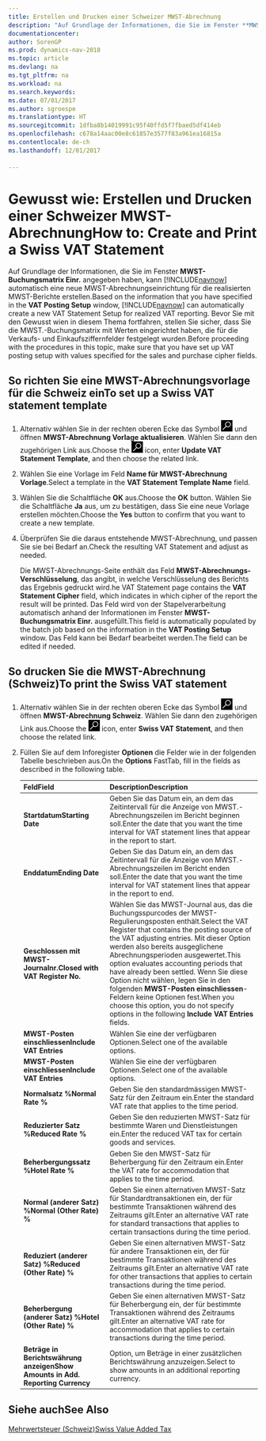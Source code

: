 ```yaml
---
title: Erstellen und Drucken einer Schweizer MWST-Abrechnung
description: "Auf Grundlage der Informationen, die Sie im Fenster **MWST-Buchungsmatrix Einr.** angegeben haben, kann [!INCLUDE[navnow](../../includes/navnow_md.md)] automatisch eine neue MWST-Abrechnungseinrichtung für die realisierten MWST-Berichte erstellen. Bevor Sie mit den Gewusst wien in diesem Thema fortfahren, stellen Sie sicher, dass Sie die MWST.-Buchungsmatrix mit Werten eingerichtet haben, die für die Verkaufs- und Einkaufsziffernfelder festgelegt wurden."
documentationcenter: 
author: SorenGP
ms.prod: dynamics-nav-2018
ms.topic: article
ms.devlang: na
ms.tgt_pltfrm: na
ms.workload: na
ms.search.keywords: 
ms.date: 07/01/2017
ms.author: sgroespe
ms.translationtype: HT
ms.sourcegitcommit: 1dfba8b14019991c95f40ffd5f7fbaed5df414eb
ms.openlocfilehash: c678a14aac00e8c61857e3577f83a961ea16815a
ms.contentlocale: de-ch
ms.lasthandoff: 12/01/2017

---
```

# <a name="how-to-create-and-print-a-swiss-vat-statement"></a><span data-ttu-id="ef3b0-104">Gewusst wie: Erstellen und Drucken einer Schweizer MWST-Abrechnung</span><span class="sxs-lookup"><span data-stu-id="ef3b0-104">How to: Create and Print a Swiss VAT Statement</span></span>
<span data-ttu-id="ef3b0-105">Auf Grundlage der Informationen, die Sie im Fenster **MWST-Buchungsmatrix Einr.** angegeben haben, kann [!INCLUDE[navnow](../../includes/navnow_md.md)] automatisch eine neue MWST-Abrechnungseinrichtung für die realisierten MWST-Berichte erstellen.</span><span class="sxs-lookup"><span data-stu-id="ef3b0-105">Based on the information that you have specified in the **VAT Posting Setup** window, [!INCLUDE[navnow](../../includes/navnow_md.md)] can automatically create a new VAT Statement Setup for realized VAT reporting.</span></span> <span data-ttu-id="ef3b0-106">Bevor Sie mit den Gewusst wien in diesem Thema fortfahren, stellen Sie sicher, dass Sie die MWST.-Buchungsmatrix mit Werten eingerichtet haben, die für die Verkaufs- und Einkaufsziffernfelder festgelegt wurden.</span><span class="sxs-lookup"><span data-stu-id="ef3b0-106">Before proceeding with the procedures in this topic, make sure that you have set up VAT posting setup with values specified for the sales and purchase cipher fields.</span></span>  

## <a name="to-set-up-a-swiss-vat-statement-template"></a><span data-ttu-id="ef3b0-107">So richten Sie eine MWST-Abrechnungsvorlage für die Schweiz ein</span><span class="sxs-lookup"><span data-stu-id="ef3b0-107">To set up a Swiss VAT statement template</span></span>  

1.  <span data-ttu-id="ef3b0-108">Alternativ wählen Sie in der rechten oberen Ecke das Symbol ![Nach Seite oder Bericht suchen](../../media/ui-search/search_small.png "Nach Seite oder Bericht suchen") und öffnen **MWST-Abrechnung Vorlage aktualisieren**. Wählen Sie dann den zugehörigen Link aus.</span><span class="sxs-lookup"><span data-stu-id="ef3b0-108">Choose the ![Search for Page or Report](../../media/ui-search/search_small.png "Search for Page or Report icon") icon, enter **Update VAT Statement Template**, and then choose the related link.</span></span>  
2.  <span data-ttu-id="ef3b0-109">Wählen Sie eine Vorlage im Feld **Name für MWST-Abrechnung Vorlage**.</span><span class="sxs-lookup"><span data-stu-id="ef3b0-109">Select a template in the **VAT Statement Template Name** field.</span></span>
3.  <span data-ttu-id="ef3b0-110">Wählen Sie die Schaltfläche **OK** aus.</span><span class="sxs-lookup"><span data-stu-id="ef3b0-110">Choose the **OK** button.</span></span> <span data-ttu-id="ef3b0-111">Wählen Sie die Schaltfläche **Ja** aus, um zu bestätigen, dass Sie eine neue Vorlage erstellen möchten.</span><span class="sxs-lookup"><span data-stu-id="ef3b0-111">Choose the **Yes** button to confirm that you want to create a new template.</span></span>  
4.  <span data-ttu-id="ef3b0-112">Überprüfen Sie die daraus entstehende MWST-Abrechnung, und passen Sie sie bei Bedarf an.</span><span class="sxs-lookup"><span data-stu-id="ef3b0-112">Check the resulting VAT Statement and adjust as needed.</span></span>  

     <span data-ttu-id="ef3b0-113">Die MWST-Abrechnungs-Seite enthält das Feld **MWST-Abrechnungs-Verschlüsselung**, das angibt, in welche Verschlüsselung des Berichts das Ergebnis gedruckt wird.</span><span class="sxs-lookup"><span data-stu-id="ef3b0-113">he VAT Statement page contains the **VAT Statement Cipher** field, which indicates in which cipher of the report the result will be printed.</span></span> <span data-ttu-id="ef3b0-114">Das Feld wird von der Stapelverarbeitung automatisch anhand der Informationen im Fenster **MWST-Buchungsmatrix Einr.** ausgefüllt.</span><span class="sxs-lookup"><span data-stu-id="ef3b0-114">This field is automatically populated by the batch job based on the information in the **VAT Posting Setup** window.</span></span> <span data-ttu-id="ef3b0-115">Das Feld kann bei Bedarf bearbeitet werden.</span><span class="sxs-lookup"><span data-stu-id="ef3b0-115">The field can be edited if needed.</span></span>  

## <a name="to-print-the-swiss-vat-statement"></a><span data-ttu-id="ef3b0-116">So drucken Sie die MWST-Abrechnung (Schweiz)</span><span class="sxs-lookup"><span data-stu-id="ef3b0-116">To print the Swiss VAT statement</span></span>  

1.  <span data-ttu-id="ef3b0-117">Alternativ wählen Sie in der rechten oberen Ecke das Symbol ![Nach Seite oder Bericht suchen](../../media/ui-search/search_small.png "Nach Seite oder Bericht suchen") und öffnen **MWST-Abrechnung Schweiz**. Wählen Sie dann den zugehörigen Link aus.</span><span class="sxs-lookup"><span data-stu-id="ef3b0-117">Choose the ![Search for Page or Report](../../media/ui-search/search_small.png "Search for Page or Report icon") icon, enter **Swiss VAT Statement**, and then choose the related link.</span></span>  
2.  <span data-ttu-id="ef3b0-118">Füllen Sie auf dem Inforegister **Optionen** die Felder wie in der folgenden Tabelle beschrieben aus.</span><span class="sxs-lookup"><span data-stu-id="ef3b0-118">On the **Options** FastTab, fill in the fields as described in the following table.</span></span>  

    |<span data-ttu-id="ef3b0-119">Feld</span><span class="sxs-lookup"><span data-stu-id="ef3b0-119">Field</span></span>|<span data-ttu-id="ef3b0-120">Description</span><span class="sxs-lookup"><span data-stu-id="ef3b0-120">Description</span></span>|  
    |---------------------------------|---------------------------------------|  
    |<span data-ttu-id="ef3b0-121">**Startdatum**</span><span class="sxs-lookup"><span data-stu-id="ef3b0-121">**Starting Date**</span></span>|<span data-ttu-id="ef3b0-122">Geben Sie das Datum ein, an dem das Zeitintervall für die Anzeige von MWST.-Abrechnungszeilen im Bericht beginnen soll.</span><span class="sxs-lookup"><span data-stu-id="ef3b0-122">Enter the date that you want the time interval for VAT statement lines that appear in the report to start.</span></span>|  
    |<span data-ttu-id="ef3b0-123">**Enddatum**</span><span class="sxs-lookup"><span data-stu-id="ef3b0-123">**Ending Date**</span></span>|<span data-ttu-id="ef3b0-124">Geben Sie das Datum ein, an dem das Zeitintervall für die Anzeige von MWST.-Abrechnungszeilen im Bericht enden soll.</span><span class="sxs-lookup"><span data-stu-id="ef3b0-124">Enter the date that you want the time interval for VAT statement lines that appear in the report to end.</span></span>|  
    |<span data-ttu-id="ef3b0-125">**Geschlossen mit MWST-Journalnr.**</span><span class="sxs-lookup"><span data-stu-id="ef3b0-125">**Closed with VAT Register No.**</span></span>|<span data-ttu-id="ef3b0-126">Wählen Sie das MWST-Journal aus, das die Buchungsspurcodes der MWST-Regulierungsposten enthält.</span><span class="sxs-lookup"><span data-stu-id="ef3b0-126">Select the VAT Register that contains the posting source of the VAT adjusting entries.</span></span> <span data-ttu-id="ef3b0-127">Mit dieser Option werden also bereits ausgeglichene Abrechnungsperioden ausgewertet.</span><span class="sxs-lookup"><span data-stu-id="ef3b0-127">This option evaluates accounting periods that have already been settled.</span></span> <span data-ttu-id="ef3b0-128">Wenn Sie diese Option nicht wählen, legen Sie in den folgenden **MWST-Posten einschliessen**-Feldern keine Optionen fest.</span><span class="sxs-lookup"><span data-stu-id="ef3b0-128">When you choose this option, you do not specify options in the following **Include VAT Entries** fields.</span></span>|  
    |<span data-ttu-id="ef3b0-129">**MWST-Posten einschliessen**</span><span class="sxs-lookup"><span data-stu-id="ef3b0-129">**Include VAT Entries**</span></span>|<span data-ttu-id="ef3b0-130">Wählen Sie eine der verfügbaren Optionen.</span><span class="sxs-lookup"><span data-stu-id="ef3b0-130">Select one of the available options.</span></span>|  
    |<span data-ttu-id="ef3b0-131">**MWST-Posten einschliessen**</span><span class="sxs-lookup"><span data-stu-id="ef3b0-131">**Include VAT Entries**</span></span>|<span data-ttu-id="ef3b0-132">Wählen Sie eine der verfügbaren Optionen.</span><span class="sxs-lookup"><span data-stu-id="ef3b0-132">Select one of the available options.</span></span>|  
    |<span data-ttu-id="ef3b0-133">**Normalsatz %**</span><span class="sxs-lookup"><span data-stu-id="ef3b0-133">**Normal Rate %**</span></span>|<span data-ttu-id="ef3b0-134">Geben Sie den standardmässigen MWST-Satz für den Zeitraum ein.</span><span class="sxs-lookup"><span data-stu-id="ef3b0-134">Enter the standard VAT rate that applies to the time period.</span></span>|  
    |<span data-ttu-id="ef3b0-135">**Reduzierter Satz %**</span><span class="sxs-lookup"><span data-stu-id="ef3b0-135">**Reduced Rate %**</span></span>|<span data-ttu-id="ef3b0-136">Geben Sie den reduzierten MWST-Satz für bestimmte Waren und Dienstleistungen ein.</span><span class="sxs-lookup"><span data-stu-id="ef3b0-136">Enter the reduced VAT tax for certain goods and services.</span></span>|  
    |<span data-ttu-id="ef3b0-137">**Beherbergungssatz %**</span><span class="sxs-lookup"><span data-stu-id="ef3b0-137">**Hotel Rate %**</span></span>|<span data-ttu-id="ef3b0-138">Geben Sie den MWST-Satz für Beherbergung für den Zeitraum ein.</span><span class="sxs-lookup"><span data-stu-id="ef3b0-138">Enter the VAT rate for accommodation that applies to the time period.</span></span>|  
    |<span data-ttu-id="ef3b0-139">**Normal (anderer Satz) %**</span><span class="sxs-lookup"><span data-stu-id="ef3b0-139">**Normal (Other Rate) %**</span></span>|<span data-ttu-id="ef3b0-140">Geben Sie einen alternativen MWST-Satz für Standardtransaktionen ein, der für bestimmte Transaktionen während des Zeitraums gilt.</span><span class="sxs-lookup"><span data-stu-id="ef3b0-140">Enter an alternative VAT rate for standard transactions that applies to certain transactions during the time period.</span></span>|  
    |<span data-ttu-id="ef3b0-141">**Reduziert (anderer Satz) %**</span><span class="sxs-lookup"><span data-stu-id="ef3b0-141">**Reduced (Other Rate) %**</span></span>|<span data-ttu-id="ef3b0-142">Geben Sie einen alternativen MWST-Satz für andere Transaktionen ein, der für bestimmte Transaktionen während des Zeitraums gilt.</span><span class="sxs-lookup"><span data-stu-id="ef3b0-142">Enter an alternative VAT rate for other transactions that applies to certain transactions during the time period.</span></span>|  
    |<span data-ttu-id="ef3b0-143">**Beherbergung (anderer Satz) %**</span><span class="sxs-lookup"><span data-stu-id="ef3b0-143">**Hotel (Other Rate) %**</span></span>|<span data-ttu-id="ef3b0-144">Geben Sie einen alternativen MWST-Satz für Beherbergung ein, der für bestimmte Transaktionen während des Zeitraums gilt.</span><span class="sxs-lookup"><span data-stu-id="ef3b0-144">Enter an alternative VAT rate for accommodation that applies to certain transactions during the time period.</span></span>|  
    |<span data-ttu-id="ef3b0-145">**Beträge in Berichtswährung anzeigen**</span><span class="sxs-lookup"><span data-stu-id="ef3b0-145">**Show Amounts in Add. Reporting Currency**</span></span>|<span data-ttu-id="ef3b0-146">Option, um Beträge in einer zusätzlichen Berichtswährung anzuzeigen.</span><span class="sxs-lookup"><span data-stu-id="ef3b0-146">Select to show amounts in an additional reporting currency.</span></span>|  

## <a name="see-also"></a><span data-ttu-id="ef3b0-147">Siehe auch</span><span class="sxs-lookup"><span data-stu-id="ef3b0-147">See Also</span></span>  
 [<span data-ttu-id="ef3b0-148">Mehrwertsteuer (Schweiz)</span><span class="sxs-lookup"><span data-stu-id="ef3b0-148">Swiss Value Added Tax</span></span>](swiss-value-added-tax.md)

